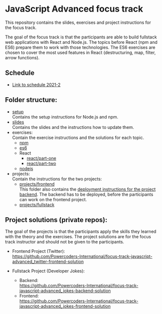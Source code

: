 # JavaScript Advanced focus track

This repository contains the slides, exercises and project instructions for the focus track.

The goal of the focus track is that the participants are able to build fullstack web applications with React and Node.js. The topics before React (npm and ES6) prepare them to work with those technologies. The ES6 exercises are chosen to cover the most used features in React (destructuring, map, filter, arrow functions).

## Schedule

- [Link to schedule 2021-2](https://docs.google.com/spreadsheets/d/1rGYFTt4yiXZf6y7BBtL2Ib86bMhClQ1jjuhGSlXBEQw)

## Folder structure:

- [setup](./setup/README.md)<br />
  Contains the setup instructions for Node.js and npm.
- [slides](./slides/README.md)<br />
  Contains the slides and the instructions how to update them.
- exercises:<br />
  Contain the exercise instructions and the solutions for each topic.
  - [npm](./npm/README.md)
  - [es6](./es6/README.md)
  - React
    - [react/part-one](./react/part-one/README.md)
    - [react/part-two](./react/part-two/README.md)
  - [nodejs](./nodejs/README.md)
- projects:<br />
  Contain the instructions for the two projects:
  - [projects/frontend](./projects/frontend/README.md)<br />
    This folder also contains the [deployment instructions for the project backend](./projects/frontend/backend/backend-setup.md). The backend has to be deployed, before the participants can work on the frontend project.
  - [projects/fullstack](./projects/fullstack/README.md)

## Project solutions (private repos):

The goal of the projects is that the participants apply the skills they learned with the theory and the exercises. The project solutions are for the focus track instructor and should not be given to the participants.

- Frontend Project (Twitter):<br />
  https://github.com/Powercoders-International/focus-track-javascript-advanced_twitter-frontend-solution
- Fullstack Project (Developer Jokes):

  - Backend:<br />
    https://github.com/Powercoders-International/focus-track-javascript-advanced_jokes-backend-solution
  - Frontend: <br />
    https://github.com/Powercoders-International/focus-track-javascript-advanced_jokes-frontend-solution
